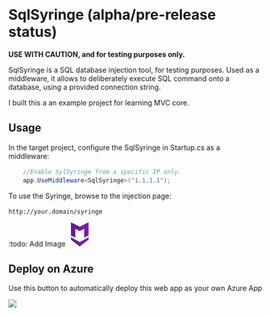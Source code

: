 # SqlSyringe (alpha/pre-release status)

**USE WITH CAUTION, and for testing purposes only.**

SqlSyringe is a SQL database injection tool, for testing purposes. Used as a middleware, it allows to deliberately execute SQL command onto a database, using a provided connection string.

I built this a an example project for learning MVC core.

## Usage

In the target project, configure the SqlSyringe in Startup.cs as a middleware:

```csharp
    //Enable SylSyringe from a specific IP only.
    app.UseMiddleware<SqlSyringe>("1.1.1.1");
```

To use the Syringe, browse to the injection page:

    http://your.domain/syringe

:todo: Add Image
![The SQL injection page of syringe](https://github.com/adam-p/markdown-here/raw/master/src/common/images/icon48.png "The SQL injection page of syringe")


## Deploy on Azure
Use this button to automatically deploy this web app as your own Azure App

<a href="https://azuredeploy.net/" target="_blank"><img src="http://azuredeploy.net/deploybutton.png"/></a>
